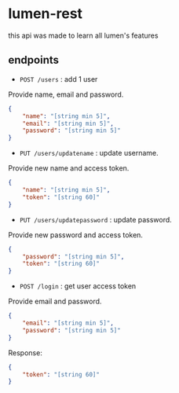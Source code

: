 # lumen-rest
this api was made to learn all lumen's features
## endpoints
 - `POST /users` : add 1 user

 Provide name, email and password.

```json
{
    "name": "[string min 5]",
    "email": "[string min 5]",
    "password": "[string min 5]"
}
```
 - `PUT /users/updatename` : update username.

 Provide new name and access token.

```json
{
    "name": "[string min 5]",
    "token": "[string 60]"
}
```
 - `PUT /users/updatepassword` : update password.

 Provide new password and access token.

```json
{
    "password": "[string min 5]",
    "token": "[string 60]"
}
```

 - `POST /login` : get user access token

 Provide email and password.

```json
{
    "email": "[string min 5]",
    "password": "[string min 5]"
}
```
Response:
```json
{
    "token": "[string 60]"
}
```
